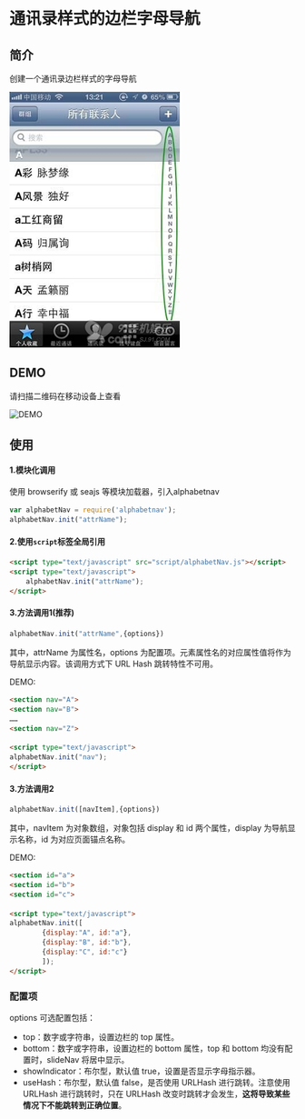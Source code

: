 # 通讯录样式的边栏字母导航

## 简介
创建一个通讯录边栏样式的字母导航

![导航](https://github.com/coolzjy/alphabet-sidenav/raw/gh-pages/contacts.jpg)

## DEMO
请扫描二维码在移动设备上查看

![DEMO](http://zjy.name/lab/alphabet-nav/code.png)

## 使用
#### 1.模块化调用
使用 browserify 或 seajs 等模块加载器，引入alphabetnav

```javascript
var alphabetNav = require('alphabetnav');
alphabetNav.init("attrName");
```

#### 2.使用`script`标签全局引用

```html
<script type="text/javascript" src="script/alphabetNav.js"></script>
<script type="text/javascript">
	alphabetNav.init("attrName");
</script>
```

#### 3.方法调用1(推荐)

```javascript
alphabetNav.init("attrName",{options})
```

其中，attrName 为属性名，options 为配置项。元素属性名的对应属性值将作为导航显示内容。该调用方式下 URL Hash 跳转特性不可用。

DEMO:
```html
<section nav="A">
<section nav="B">
……
<section nav="Z">

<script type="text/javascript">
alphabetNav.init("nav");
</script>
```

#### 3.方法调用2

```javascript
alphabetNav.init([navItem],{options})
```

其中，navItem 为对象数组，对象包括 display 和 id 两个属性，display 为导航显示名称，id 为对应页面锚点名称。

DEMO:
```html
<section id="a">
<section id="b">
<section id="c">

<script type="text/javascript">
alphabetNav.init([
		{display:"A", id:"a"},
		{display:"B", id:"b"},
		{display:"C", id:"c"}
		]);
</script>
```

### 配置项
options 可选配置包括：
+ top：数字或字符串，设置边栏的 top 属性。
+ bottom：数字或字符串，设置边栏的 bottom 属性，top 和 bottom 均没有配置时，slideNav 将居中显示。
+ showIndicator：布尔型，默认值 true，设置是否显示字母指示器。
+ useHash：布尔型，默认值 false，是否使用 URLHash 进行跳转。注意使用 URLHash 进行跳转时，只在 URLHash 改变时跳转才会发生，**这将导致某些情况下不能跳转到正确位置**。